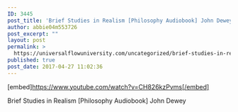 ```yaml
---
ID: 3445
post_title: 'Brief Studies in Realism [Philosophy Audiobook] John Dewey'
author: abbie04m553726
post_excerpt: ""
layout: post
permalink: >
  https://universalflowuniversity.com/uncategorized/brief-studies-in-realism-philosophy-audiobook-john-dewey/
published: true
post_date: 2017-04-27 11:02:36
---
```

[embed]https://www.youtube.com/watch?v=CH826kzPvms[/embed]<br>
<p>Brief Studies in Realism [Philosophy Audiobook] John Dewey</p>